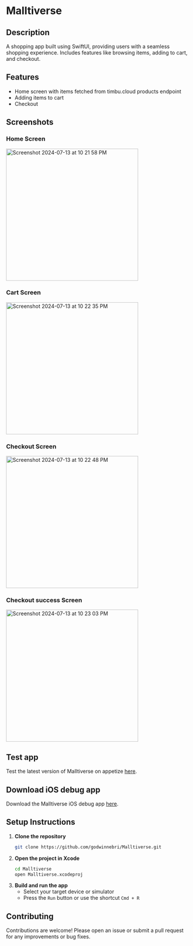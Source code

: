 # Malltiverse

## Description
A shopping app built using SwiftUI, providing users with a seamless shopping experience. Includes features like browsing items, adding to cart, and checkout.

## Features
- Home screen with items fetched from timbu.cloud products endpoint
- Adding items to cart
- Checkout

## Screenshots
### Home Screen
<img width="361" alt="Screenshot 2024-07-13 at 10 21 58 PM" src="https://github.com/user-attachments/assets/01de00c2-332f-4252-9f4a-28d6527f3295">

### Cart Screen
<img width="361" alt="Screenshot 2024-07-13 at 10 22 35 PM" src="https://github.com/user-attachments/assets/359efd59-2a17-4ad0-b8eb-4fa7b7e09d04">

### Checkout Screen
<img width="361" alt="Screenshot 2024-07-13 at 10 22 48 PM" src="https://github.com/user-attachments/assets/46e17131-53bb-4d09-9769-999f32561c7e">

### Checkout success Screen
<img width="361" alt="Screenshot 2024-07-13 at 10 23 03 PM" src="https://github.com/user-attachments/assets/960e54e4-60e3-42f9-8d75-77be1c8e779d">

## Test app
Test the latest version of Malltiverse on appetize [here](https://appetize.io/app/b_ql4c5ibkdietkawibc7wltuk34).

## Download iOS debug app
Download the Malltiverse iOS debug app [here](https://drive.google.com/file/d/1yynMIXcz6riBglOdTdowVHREGnnGGhQm/view?usp=sharing).

## Setup Instructions
1. **Clone the repository**
    ```bash
    git clone https://github.com/godwinnebri/Malltiverse.git
    ```
2. **Open the project in Xcode**
    ```bash
    cd Malltiverse
    open Malltiverse.xcodeproj
    ```
3. **Build and run the app**
    - Select your target device or simulator
    - Press the `Run` button or use the shortcut `Cmd + R`

## Contributing
Contributions are welcome! Please open an issue or submit a pull request for any improvements or bug fixes.

